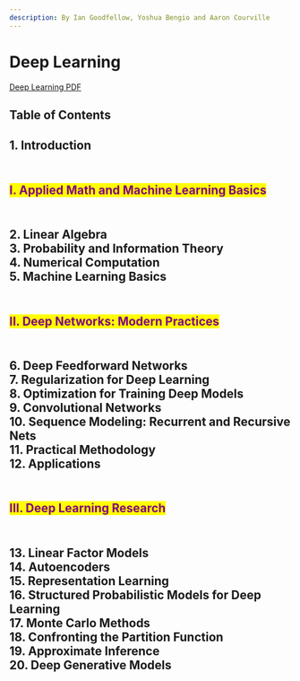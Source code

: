 ```yaml
---
description: By Ian Goodfellow, Yoshua Bengio and Aaron Courville
---
```


# Deep Learning

[Deep Learning PDF](https://github.com/bryan-ortiz0/deep-learning-notes/files/13930352/Deep.Learning.pdf)

## Table of Contents&#x20;

## 1. Introduction

\
<mark style="color:purple;">**I. Applied Math and Machine Learning Basics**</mark>
----------------------------------------------------------------------------------

\
2\. Linear Algebra\
3\. Probability and Information Theory\
4\. Numerical Computation\
5\. Machine Learning Basics
---------------------------

\
<mark style="color:purple;">**II. Deep Networks: Modern Practices**</mark>
--------------------------------------------------------------------------

\
6\. Deep Feedforward Networks\
7\. Regularization for Deep Learning\
8\. Optimization for Training Deep Models\
9\. Convolutional Networks\
10\. Sequence Modeling: Recurrent and Recursive Nets\
11\. Practical Methodology\
12\. Applications
-----------------

\
<mark style="color:purple;">**III. Deep Learning Research**</mark>
------------------------------------------------------------------

\
13\. Linear Factor Models\
14\. Autoencoders\
15\. Representation Learning\
16\. Structured Probabilistic Models for Deep Learning\
17\. Monte Carlo Methods\
18\. Confronting the Partition Function\
19\. Approximate Inference\
20\. Deep Generative Models&#x20;
---------------------------------
